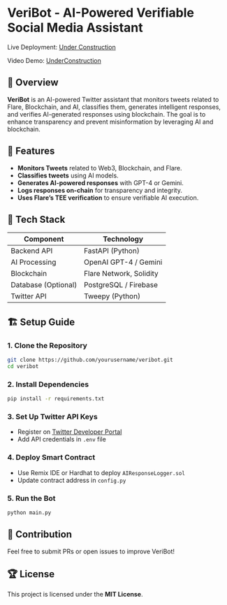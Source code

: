 # VeriBot - AI-Powered Verifiable Social Media Assistant

Live Deployment: [Under Construction]()

Video Demo: [UnderConstruction]()

## 📌 Overview
**VeriBot** is an AI-powered Twitter assistant that monitors tweets related to Flare, Blockchain, and AI, classifies them, generates intelligent responses, and verifies AI-generated responses using blockchain. The goal is to enhance transparency and prevent misinformation by leveraging AI and blockchain.

## 🚀 Features
- **Monitors Tweets** related to Web3, Blockchain, and Flare.
- **Classifies tweets** using AI models.
- **Generates AI-powered responses** with GPT-4 or Gemini.
- **Logs responses on-chain** for transparency and integrity.
- **Uses Flare’s TEE verification** to ensure verifiable AI execution.

## 🔧 Tech Stack
| **Component**  | **Technology** |
|--------------|---------------|
| Backend API | FastAPI (Python) |
| AI Processing | OpenAI GPT-4 / Gemini |
| Blockchain | Flare Network, Solidity |
| Database (Optional) | PostgreSQL / Firebase |
| Twitter API | Tweepy (Python) |

## 🏗️ Setup Guide
### **1. Clone the Repository**
```bash
git clone https://github.com/yourusername/veribot.git
cd veribot
```

### **2. Install Dependencies**
```bash
pip install -r requirements.txt
```

### **3. Set Up Twitter API Keys**
- Register on [Twitter Developer Portal](https://developer.twitter.com/)
- Add API credentials in `.env` file

### **4. Deploy Smart Contract**
- Use Remix IDE or Hardhat to deploy `AIResponseLogger.sol`
- Update contract address in `config.py`

### **5. Run the Bot**
```bash
python main.py
```

## 📌 Contribution
Feel free to submit PRs or open issues to improve VeriBot!

## 🏆 License
This project is licensed under the **MIT License**.
